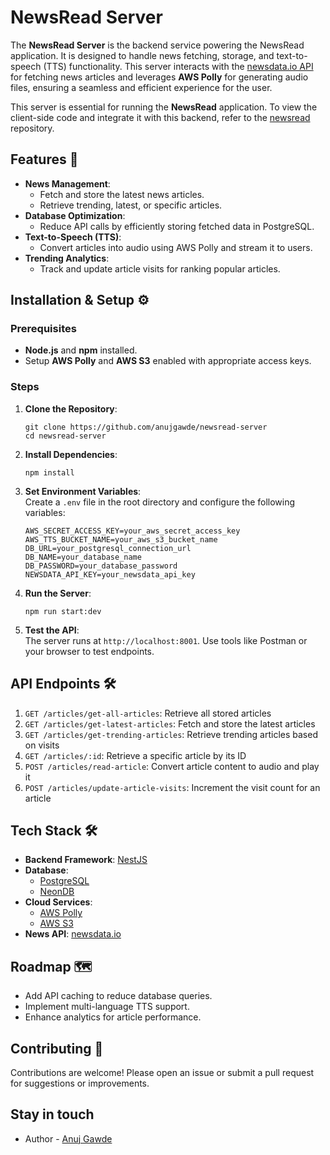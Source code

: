 # NewsRead Server

The **NewsRead Server** is the backend service powering the NewsRead application. It is designed to handle news fetching, storage, and text-to-speech (TTS) functionality. This server interacts with the [newsdata.io API](https://newsdata.io/) for fetching news articles and leverages **AWS Polly** for generating audio files, ensuring a seamless and efficient experience for the user.

This server is essential for running the **NewsRead** application. To view the client-side code and integrate it with this backend, refer to the [newsread](https://github.com/anujgawde/newsread) repository.

## Features 🚀

-   **News Management**:
    -   Fetch and store the latest news articles.
    -   Retrieve trending, latest, or specific articles.
-   **Database Optimization**:
    -   Reduce API calls by efficiently storing fetched data in PostgreSQL.
-   **Text-to-Speech (TTS)**:
    -   Convert articles into audio using AWS Polly and stream it to users.
-   **Trending Analytics**:
    -   Track and update article visits for ranking popular articles.

## Installation & Setup ⚙️

### Prerequisites

-   **Node.js** and **npm** installed.
-   Setup **AWS Polly** and **AWS S3** enabled with appropriate access keys.

### Steps

1.  **Clone the Repository**:
    
    ```
    git clone https://github.com/anujgawde/newsread-server  
    cd newsread-server 
2.  **Install Dependencies**:
    
    ```
    npm install 
3.  **Set Environment Variables**:  
    Create a `.env` file in the root directory and configure the following variables:

    
    ```AWS_ACCESS_KEY_ID=your_aws_access_key_id  
    AWS_SECRET_ACCESS_KEY=your_aws_secret_access_key  
    AWS_TTS_BUCKET_NAME=your_aws_s3_bucket_name  
    DB_URL=your_postgresql_connection_url  
    DB_NAME=your_database_name  
    DB_PASSWORD=your_database_password  
    NEWSDATA_API_KEY=your_newsdata_api_key 
4.  **Run the Server**:
    
    ```
    npm run start:dev 
5.  **Test the API**:  
    The server runs at `http://localhost:8001`. Use tools like Postman or your browser to test endpoints.

## API Endpoints 🛠️
1. `GET /articles/get-all-articles`: Retrieve all stored articles
2. `GET /articles/get-latest-articles`: Fetch and store the latest articles
3. `GET /articles/get-trending-articles`: Retrieve trending articles based on visits
4. `GET /articles/:id`: Retrieve a specific article by its ID
5. `POST /articles/read-article`: Convert article content to audio and play it
6. `POST /articles/update-article-visits`: Increment the visit count for an article

## Tech Stack 🛠️

-   **Backend Framework**: [NestJS](https://nestjs.com/)
-   **Database**:
    -   [PostgreSQL](https://www.postgresql.org/)
    -   [NeonDB](https://neon.tech/)
-   **Cloud Services**:
    -   [AWS Polly](https://aws.amazon.com/polly/)
    -   [AWS S3](https://aws.amazon.com/s3/)
-   **News API**: [newsdata.io](https://newsdata.io/)

## Roadmap 🗺️

-   Add API caching to reduce database queries.
-   Implement multi-language TTS support.
-   Enhance analytics for article performance.


## Contributing 🤝

Contributions are welcome! Please open an issue or submit a pull request for suggestions or improvements.

## Stay in touch

- Author - [Anuj Gawde](https://x.com/axgdevv)
